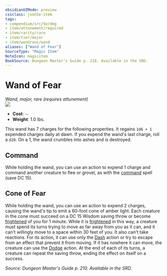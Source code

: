 ```yaml
---
obsidianUIMode: preview
cssclass: json5e-item
tags:
- compendium/src/5e/dmg
- item/attunement/required
- item/rarity/rare
- item/tier/major
- item/wondrous/wand
aliases: ["Wand of Fear"]
SourceType: "Magic Item"
NoteIcon: magicitem
BookSource: Dungeon Master's Guide p. 210. Available in the SRD.
---
```

# Wand of Fear
*Wand, major, rare (requires attunement)*  
![](/2-Mechanics/CLI/items/img/wand-of-fear.webp#right)  

- **Cost**: ⏤
- **Weight**: 1.0 lbs.

This wand has 7 charges for the following properties. It regains `1d6 + 1` expended charges daily at dawn. If you expend the wand's last charge, roll a `d20`. On a 1, the wand crumbles into ashes and is destroyed.

## Command

While holding the wand, you can use an action to expend 1 charge and command another creature to flee or grovel, as with the [command](/2-Mechanics/CLI/spells/command.md) spell (save DC 15).

## Cone of Fear

While holding the wand, you can use an action to expend 2 charges, causing the wand's tip to emit a 60-foot cone of amber light. Each creature in the cone must succeed on a DC 15 Wisdom saving throw or become [frightened](/2-Mechanics/CLI/rules/conditions.md#frightened) of you for 1 minute. While it is [frightened](/2-Mechanics/CLI/rules/conditions.md#frightened) in this way, a creature must spend its turns trying to move as far away from you as it can, and it can't willingly move to a space within 30 feet of you. It also can't take reactions. For its action, it can use only the [Dash](/2-Mechanics/CLI/rules/actions.md#Dash) action or try to escape from an effect that prevent it from moving. If it has nowhere it can move, the creature can use the [Dodge](/2-Mechanics/CLI/rules/actions.md#Dodge) action. At the end of each of its turns, a creature can repeat the saving throw, ending the effect on itself on a success.

*Source: Dungeon Master's Guide p. 210. Available in the SRD.*